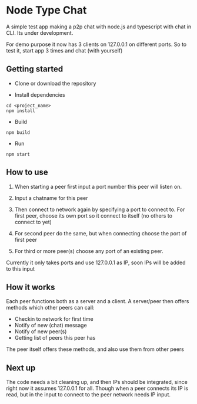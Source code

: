 # Node Type Chat

A simple test app making a p2p chat with node.js and typescript with chat in CLI.
Its under development. 

For demo purpose it now has 3 clients on 127.0.0.1 on different ports. 
So to test it, start app 3 times and chat (with yourself)

## Getting started
- Clone or download the repository

- Install dependencies
```
cd <project_name>
npm install
```

- Build
```
npm build
```

- Run
```
npm start
```

## How to use

1. When starting a peer first input a port number this peer will listen on. 

2. Input a chatname for this peer

3. Then connect to network again by specifying a port to connect to. For first peer, choose its own port so it connect to itself (no others to connect to yet)

4. For second peer do the same, but when connecting choose the port of first peer

5. For third or more peer(s) choose any port of an existing peer.

Currently it only takes ports and use 127.0.0.1 as IP, soon IPs will be added to this input

## How it works

Each peer functions both as a server and a client. A server/peer then offers methods which other peers can call:
* Checkin to network for first time
* Notify of new (chat) message
* Notify of new peer(s)
* Getting list of peers this peer has

The peer itself offers these methods, and also use them from other peers


## Next up

The code needs a bit cleaning up, and then IPs should be integrated, since right now it assumes 127.0.0.1
for all. Though when a peer connects its IP is read, but in the input to connect to the peer network
needs IP input. 





